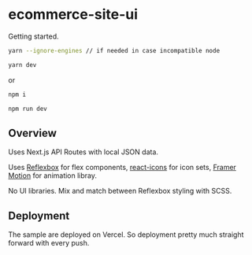# ecommerce-site-ui

Getting started.

```bash
yarn --ignore-engines // if needed in case incompatible node

yarn dev
```

or

```bash
npm i

npm run dev
```

## Overview

Uses Next.js API Routes with local JSON data.

Uses [Reflexbox](https://rebassjs.org/reflexbox) for flex components, [react-icons](https://react-icons.github.io/react-icons/icons?name=io5) for icon sets, [Framer Motion](https://www.framer.com/api/motion/) for animation libray.

No UI libraries. Mix and match between Reflexbox styling with SCSS.

## Deployment

The sample are deployed on Vercel. So deployment pretty much straight forward with every push.
